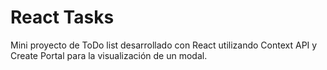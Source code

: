 # React Tasks

Mini proyecto de ToDo list desarrollado con React utilizando Context API y Create Portal para la visualización de un modal.
